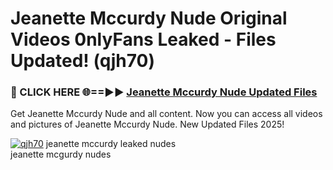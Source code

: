 # Jeanette Mccurdy Nude Original Videos 0nlyFans Leaked - Files Updated! (qjh70)

<h3>🔴 CLICK HERE 🌐==►► <a href="https://tinyurl.com/5h6xmrr3" rel="nofollow">Jeanette Mccurdy Nude Updated Files</a></h3>

Get Jeanette Mccurdy Nude and all content. Now you can access all videos and pictures of Jeanette Mccurdy Nude. New Updated Files 2025!

[![qjh70](https://i.imgur.com/KVD873Z.gif)](https://tinyurl.com/5h6xmrr3)
jeanette mccurdy leaked nudes<br>
jeanette mcgurdy nudes
